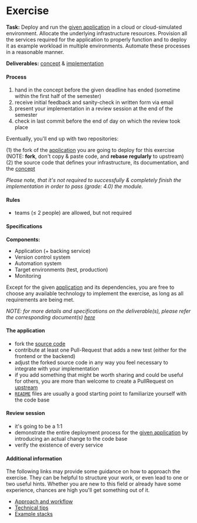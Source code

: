 Exercise
========


__Task:__ Deploy and run the [given application](https://github.com/lucendio/lecture-devops-app) in a cloud or
cloud-simulated environment. Allocate the underlying infrastructure resources. Provision all the services 
required for the application to properly function and to deploy it as example workload in multiple environments.
Automate these processes in a reasonable manner.

__Deliverables:__ [concept](./../deliverables/exercise_concept.md) & [implementation](./../deliverables/exercise_implementation.md)


#### Process

1. hand in the concept before the given deadline has ended (sometime within the first half of the semester)
2. receive initial feedback and sanity-check in written form via email
3. present your implementation in a review session at the end of the semester
4. check in last commit before the end of day on which the review took place

Eventually, you'll end up with two repositories:

(1) the fork of the [application](https://github.com/lucendio/lecture-devops-app) you are going to deploy for this
    exercise (NOTE: __fork__, don't copy & paste code, and __rebase regularly__ to upstream)
(2) the source code that defines your infrastructure, its documentation, and the
    [concept](./../deliverables/exercise_concept.md)

*Please note, that it's not required to successfully & completely finish the implementation in order to pass (grade: 4.0)
the module.*


#### Rules

* teams (≤ 2 people) are allowed, but not required


#### Specifications

__Components:__

* Application (+ backing service)
* Version control system
* Automation system
* Target environments (test, production)
* Monitoring

Except for the given [application](https://github.com/lucendio/lecture-devops-app) and its dependencies, you are free to
choose any available technology to implement the exercise, as long as all requirements are being met.  

*NOTE: for more details and specifications on the deliverable(s), please refer the corresponding document(s) 
[here](./../deliverables)*


#### The application

* fork the [source code](https://github.com/lucendio/lecture-devops-app)
* contribute at least one Pull-Request that adds a new test (either for the frontend or the backend)
* adjust the forked source code in any way you feel necessary to integrate with your implementation
* if you add something that might be worth sharing and could be useful for others, you are more than welcome to create
  a PullRequest on [upstream](https://github.com/lucendio/lecture-devops-app)
* [`README`](https://github.com/lucendio/lecture-devops-app/blob/master/README.md) files are usually a good starting
  point to familiarize yourself with the code base


#### Review session

* it's going to be a 1:1 
* demonstrate the entire deployment process for the [given application](https://github.com/lucendio/lecture-devops-app)
  by introducing an actual change to the code base
* verify the existence of every service


#### Additional information

The following links may provide some guidance on how to approach the exercise. They can be helpful to structure your
work, or even lead to one or two useful hints. Whether you are new to this field or already have some experience, 
chances are high you'll get something out of it.

* [Approach and workflow](./../tips.md#approach-and-workflow)
* [Technical tips](./../tips.md#technical-tips)
* [Example stacks](./../tips.md#example-stacks)
